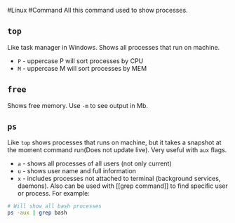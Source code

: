 #Linux #Command 
All this command used to show processes. 
## `top`
Like task manager in Windows. Shows all processes that run on machine. 
- `P` - uppercase P will sort processes by CPU
- `M` - uppercase M will sort processes by MEM

## `free`
Shows free memory. Use `-m` to see output in Mb.

## `ps` 
Like `top` shows processes that runs on machine, but it takes a snapshot at the moment command run(Does not update live). Very useful with `aux` flags.
- `a` - shows all processes of all users (not only current)
- `u` - shows user name and full information
- `x` - includes processes not attached to terminal (background services, daemons).
Also can be used with [[grep command]] to find specific user or process. For example: 
```bash
# Will show all bash processes
ps -aux | grep bash
```